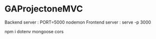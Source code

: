 # GAProjectoneMVC
Backend server : PORT=5000 nodemon
Frontend server : serve -p 3000

npm i dotenv mongoose cors 
